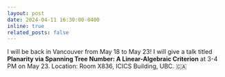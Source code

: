 ```yaml
---
layout: post
date: 2024-04-11 16:30:00-0400
inline: true
related_posts: false
---
```


I will be back in Vancouver from May 18 to May 23! I will give a talk titled **Planarity via Spanning Tree Number: A Linear-Algebraic Criterion** at 3-4 PM on May 23. Location: Room X836, ICICS Building, UBC. 🇨🇦
